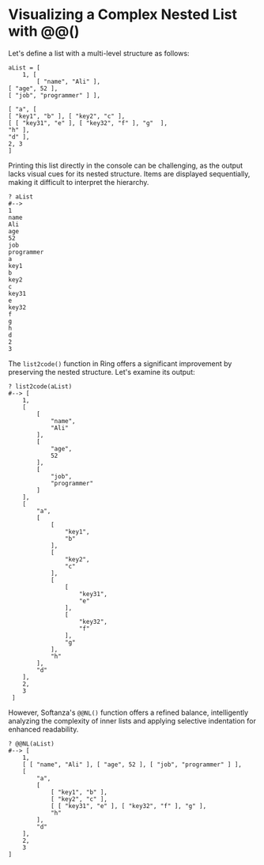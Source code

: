 # Visualizing a Complex Nested List with @@()

Let's define a list with a multi-level structure as follows:

```ring
aList = [
	1, [
    	[ "name", "Ali" ],
[ "age", 52 ],
[ "job", "programmer" ] ],

[ "a", [
[ "key1", "b" ], [ "key2", "c" ],
[ [ "key31", "e" ], [ "key32", "f" ], "g"  ],
"h" ],
"d" ],
2, 3
]
```

Printing this list directly in the console can be challenging, as the output lacks visual cues for its nested structure. Items are displayed sequentially, making it difficult to interpret the hierarchy.

```ring
? aList
#-->
1
name
Ali
age
52
job
programmer
a
key1
b
key2
c
key31
e
key32
f
g
h
d
2
3
```

The `list2code()` function in Ring offers a significant improvement by preserving the nested structure. Let's examine its output:

```ring
? list2code(aList)
#--> [
	1,
	[
		[
			"name",
			"Ali"
		],
		[
			"age",
			52
		],
		[
			"job",
			"programmer"
		]
	],
	[
		"a",
		[
			[
				"key1",
				"b"
			],
			[
				"key2",
				"c"
			],
			[
				[
					"key31",
					"e"
				],
				[
					"key32",
					"f"
				],
				"g"
			],
			"h"
		],
		"d"
	],
	2,
	3
 ]
```

However, Softanza's `@@NL()` function offers a refined balance, intelligently analyzing the complexity of inner lists and applying selective indentation for enhanced readability.

```ring
? @@NL(aList)
#--> [
	1,
	[ [ "name", "Ali" ], [ "age", 52 ], [ "job", "programmer" ] ],
	[
		"a",
		[
			[ "key1", "b" ],
			[ "key2", "c" ],
			[ [ "key31", "e" ], [ "key32", "f" ], "g" ],
			"h"
		],
		"d"
	],
	2,
	3
]
```